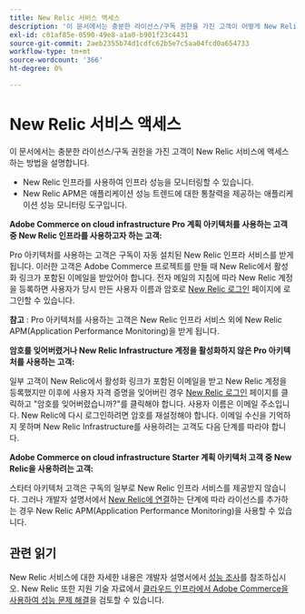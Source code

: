 ```yaml
---
title: New Relic 서비스 액세스
description: '이 문서에서는 충분한 라이선스/구독 권한을 가진 고객이 어떻게 New Relic 서비스에 액세스할 수 있는지 설명합니다.'
exl-id: c01af85e-0590-49e8-a1a0-b901f23c4431
source-git-commit: 2aeb2355b74d1cdfc62b5e7c5aa04fcd0a654733
workflow-type: tm+mt
source-wordcount: '366'
ht-degree: 0%

---
```


# New Relic 서비스 액세스

이 문서에서는 충분한 라이선스/구독 권한을 가진 고객이 New Relic 서비스에 액세스하는 방법을 설명합니다.

* New Relic 인프라를 사용하여 인프라 성능을 모니터링할 수 있습니다.
* New Relic APM은 애플리케이션 성능 트렌드에 대한 통찰력을 제공하는 애플리케이션 성능 모니터링 도구입니다.

**Adobe Commerce on cloud infrastructure Pro 계획 아키텍처를 사용하는 고객 중 New Relic 인프라를 사용하고자 하는 고객:**

Pro 아키텍처를 사용하는 고객은 구독이 자동 설치된 New Relic 인프라 서비스를 받게 됩니다. 이러한 고객은 Adobe Commerce 프로젝트를 만들 때 New Relic에서 활성화 링크가 포함된 이메일을 받았어야 합니다. 전자 메일의 지침에 따라 New Relic 계정을 등록하면 사용자가 당시 만든 사용자 이름과 암호로 [New Relic 로그인](https://login.newrelic.com/login) 페이지에 로그인할 수 있습니다.

**참고** : Pro 아키텍처를 사용하는 고객은 New Relic 인프라 서비스 외에 New Relic APM(Application Performance Monitoring)을 받게 됩니다.

**암호를 잊어버렸거나 New Relic Infrastructure 계정을 활성화하지 않은 Pro 아키텍처를 사용하는 고객:**

일부 고객이 New Relic에서 활성화 링크가 포함된 이메일을 받고 New Relic 계정을 등록했지만 이후에 사용자 자격 증명을 잊어버린 경우 [New Relic 로그인](https://login.newrelic.com/login) 페이지를 클릭하고 &quot;암호를 잊어버렸습니까?&quot;를 클릭해야 합니다. 사용자 이름은 이메일 주소입니다. New Relic에 다시 로그인하려면 암호를 재설정해야 합니다. 이메일 수신을 기억하지 못하며 New Relic Infrastructure를 사용하려는 고객도 다음 단계를 따라야 합니다.

**Adobe Commerce on cloud infrastructure Starter 계획 아키텍처 고객 중 New Relic을 사용하려는 고객:**

스타터 아키텍처 고객은 구독의 일부로 New Relic 인프라 서비스를 제공받지 않습니다. 그러나 개발자 설명서에서 [New Relic에 연결](https://experienceleague.adobe.com/en/docs/commerce-cloud-service/user-guide/monitor/new-relic/new-relic-service)하는 단계에 따라 라이선스를 추가하는 경우 New Relic APM(Application Performance Monitoring)을 사용할 수 있습니다.

## 관련 읽기

New Relic 서비스에 대한 자세한 내용은 개발자 설명서에서 [성능 조사](https://experienceleague.adobe.com/en/docs/commerce-cloud-service/user-guide/monitor/new-relic/new-relic-service)를 참조하십시오. New Relic 또한 지원 기술 자료에서 [클라우드 인프라에서 Adobe Commerce을 사용하여 성능 문제 해결](/help/troubleshooting/miscellaneous/troubleshoot-performance-using-new-relic-on-magento-commerce.md)을 검토할 수 있습니다.
